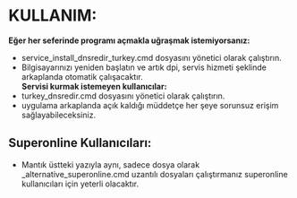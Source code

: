 # KULLANIM:

<b>Eğer her seferinde programı açmakla uğraşmak istemiyorsanız:</b>
- service_install_dnsredir_turkey.cmd dosyasını yönetici olarak çalıştırın.
- Bilgisayarınızı yeniden başlatın ve artık dpi, servis hizmeti şeklinde arkaplanda otomatik çalışacaktır.<br>
<b>Servisi kurmak istemeyen kullanıcılar:</b>
- turkey_dnsredir.cmd dosyasını yönetici olarak çalıştırın.
- uygulama arkaplanda açık kaldığı müddetçe her şeye sorunsuz erişim sağlayabileceksiniz.

## Superonline Kullanıcıları:
- Mantık üstteki yazıyla aynı, sadece dosya olarak _alternative_superonline.cmd uzantılı dosyaları çalıştırmanız superonline kullanıcıları için yeterli olacaktır.
